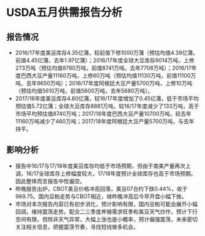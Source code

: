 # USDA五月供需报告分析
## 报告情况
- 2016/17年度美豆库存4.35亿蒲，较前值下修1000万蒲（预估均值4.39亿蒲，前值4.45亿蒲，去年1.97亿蒲）；2016/17年度全球大豆库存9014万吨，上修273万吨（预估均值8780万吨，前值8741万吨，去年7708万吨）；2016/17年度巴西大豆产量11160万吨，上修60万吨（预估均值11130万吨，前值11100万吨，去年9650万吨）；2016/17年度阿根廷大豆产量5700万吨，上修10万吨（预估均值5610万吨，前值5600万吨，去年5680万吨）。
- 2017/18年度美豆库存4.80亿蒲，较16/17年度增加了0.45亿蒲，低于市场平均预估值5.72亿蒲；全球大豆库存8881万吨，较16/17年度减少了133万吨，高于市场平均预估值8740万吨；2017/18年度巴西大豆产量10700万吨，较去年11160万吨减少了460万吨；2017/18年度阿根廷大豆产量5700万吨，与去年持平。

## 影响分析
- 报告中16/17与17/18年度美豆库存均低于市场预期，但由于南美产量再次上调，16/17全球库存上修幅度较大，17/18年度预计全球库存也高于市场预期。因此整体而言报告中性偏空。
- 昨晚报告出炉，CBOT美豆价格冲高回落，美豆07合约下跌0.44%，收于969.75。国内豆粕走势与CBOT相近，继昨晚冲高后今早开盘小幅下挫。
- 市场对本次报告内容已有初步消化，预计影响有限，国内豆粕可能会展开小幅回调，维持震荡走势。配合二三季度养殖需求旺季和美豆天气炒作，预计下行空间有限，但除非天气异常，大幅上涨也是小概率，预计偏强震荡，未来密切关注相关信息，把握震荡节奏，寻找短线做多机会。
